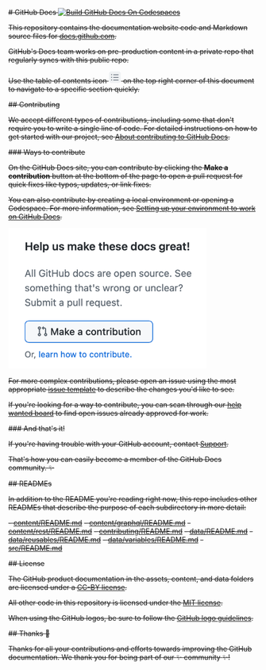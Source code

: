~~# GitHub Docs <!-- omit in toc -->~~
~~[![Build GitHub Docs On Codespaces](https://github.com/codespaces/badge.svg)](https://github.com/codespaces/new/?repo=github)~~

~~This repository contains the documentation website code and Markdown source files for [docs.github.com](https://docs.github.com).~~

~~GitHub's Docs team works on pre-production content in a private repo that regularly syncs with this public repo.~~

~~Use the table of contents icon <img alt="Table of contents icon" src="./contributing/images/table-of-contents.png" width="25" height="25" /> on the top right corner of this document to navigate to a specific section quickly.~~

~~## Contributing~~

~~We accept different types of contributions, including some that don't require you to write a single line of code. For detailed instructions on how to get started with our project, see [About contributing to GitHub Docs](https://docs.github.com/en/contributing/collaborating-on-github-docs/about-contributing-to-github-docs).~~

~~### Ways to contribute~~

~~On the GitHub Docs site, you can contribute by clicking the **Make a contribution** button at the bottom of the page to open a pull request for quick fixes like typos, updates, or link fixes.~~

~~You can also contribute by creating a local environment or opening a Codespace. For more information, see [Setting up your environment to work on GitHub Docs](https://docs.github.com/en/contributing/setting-up-your-environment-to-work-on-github-docs).~~

~~<img alt="Contribution call-to-action" src="./contributing/images/contribution_cta.png" width="400">~~

~~For more complex contributions, please open an issue using the most appropriate [issue template](https://github.com/github/docs/issues/new/choose) to describe the changes you'd like to see.~~

~~If you're looking for a way to contribute, you can scan through our [help wanted board](https://github.com/github/docs/issues?q=is%3Aopen+is%3Aissue+label%3A%22help+wanted%22) to find open issues already approved for work.~~

~~### And that's it!~~

~~If you're having trouble with your GitHub account, contact [Support](https://support.github.com).~~

~~That's how you can easily become a member of the GitHub Docs community. :sparkles:~~

~~## READMEs~~

~~In addition to the README you're reading right now, this repo includes other READMEs that describe the purpose of each subdirectory in more detail:~~

~~- [content/README.md](content/README.md)~~
~~- [content/graphql/README.md](content/graphql/README.md)~~
~~- [content/rest/README.md](content/rest/README.md)~~
~~- [contributing/README.md](contributing/README.md)~~
~~- [data/README.md](data/README.md)~~
~~- [data/reusables/README.md](data/reusables/README.md)~~
~~- [data/variables/README.md](data/variables/README.md)~~
~~- [src/README.md](src/README.md)~~

~~## License~~

~~The GitHub product documentation in the assets, content, and data folders are licensed under a [CC-BY license](LICENSE).~~

~~All other code in this repository is licensed under the [MIT license](LICENSE-CODE).~~

~~When using the GitHub logos, be sure to follow the [GitHub logo guidelines](https://github.com/logos).~~

~~## Thanks :purple_heart:~~

~~Thanks for all your contributions and efforts towards improving the GitHub documentation. We thank you for being part of our :sparkles: community :sparkles:!~~
